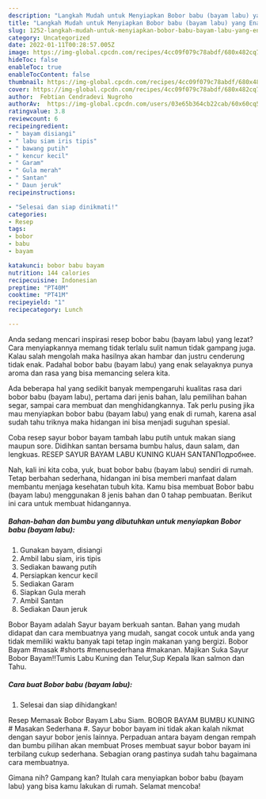 ```yaml
---
description: "Langkah Mudah untuk Menyiapkan Bobor babu (bayam labu) yang Enak"
title: "Langkah Mudah untuk Menyiapkan Bobor babu (bayam labu) yang Enak"
slug: 1252-langkah-mudah-untuk-menyiapkan-bobor-babu-bayam-labu-yang-enak
category: Uncategorized
date: 2022-01-11T00:28:57.005Z
image: https://img-global.cpcdn.com/recipes/4cc09f079c78abdf/680x482cq70/bobor-babu-bayam-labu-foto-resep-utama.jpg
hideToc: false
enableToc: true
enableTocContent: false
thumbnail: https://img-global.cpcdn.com/recipes/4cc09f079c78abdf/680x482cq70/bobor-babu-bayam-labu-foto-resep-utama.jpg
cover: https://img-global.cpcdn.com/recipes/4cc09f079c78abdf/680x482cq70/bobor-babu-bayam-labu-foto-resep-utama.jpg
author:  Febtian Cendradevi Nugroho
authorAv:  https://img-global.cpcdn.com/users/03e65b364cb22cab/60x60cq50/avatar.jpg
ratingvalue: 3.8
reviewcount: 6
recipeingredient:
- " bayam disiangi"
- " labu siam iris tipis"
- " bawang putih"
- " kencur kecil"
- " Garam"
- " Gula merah"
- " Santan"
- " Daun jeruk"
recipeinstructions:

- "Selesai dan siap dinikmati!"
categories:
- Resep
tags:
- bobor
- babu
- bayam

katakunci: bobor babu bayam 
nutrition: 144 calories
recipecuisine: Indonesian
preptime: "PT40M"
cooktime: "PT41M"
recipeyield: "1"
recipecategory: Lunch

---
```



Anda sedang mencari inspirasi resep bobor babu (bayam labu) yang lezat? Cara menyiapkannya memang tidak terlalu sulit namun tidak gampang juga. Kalau salah mengolah maka hasilnya akan hambar dan justru cenderung tidak enak. Padahal bobor babu (bayam labu) yang enak selayaknya punya aroma dan rasa yang bisa memancing selera kita.


Ada beberapa hal yang sedikit banyak mempengaruhi kualitas rasa dari bobor babu (bayam labu), pertama dari jenis bahan, lalu pemilihan bahan segar, sampai cara membuat dan menghidangkannya. Tak perlu pusing jika mau menyiapkan bobor babu (bayam labu) yang enak di rumah, karena asal sudah tahu triknya maka hidangan ini bisa menjadi suguhan spesial.

Coba resep sayur bobor bayam tambah labu putih untuk makan siang maupun sore. Didihkan santan bersama bumbu halus, daun salam, dan lengkuas. RESEP SAYUR BAYAM LABU KUNING KUAH SANTANПодробнее.


Nah, kali ini kita coba, yuk, buat bobor babu (bayam labu) sendiri di rumah. Tetap berbahan sederhana, hidangan ini bisa memberi manfaat dalam membantu menjaga kesehatan tubuh kita. Kamu bisa membuat Bobor babu (bayam labu) menggunakan 8 jenis bahan dan 0 tahap pembuatan. Berikut ini cara untuk membuat hidangannya.

<!--inarticleads1-->

##### Bahan-bahan dan bumbu yang dibutuhkan untuk menyiapkan Bobor babu (bayam labu):

1. Gunakan  bayam, disiangi
1. Ambil  labu siam, iris tipis
1. Sediakan  bawang putih
1. Persiapkan  kencur kecil
1. Sediakan  Garam
1. Siapkan  Gula merah
1. Ambil  Santan
1. Sediakan  Daun jeruk


Bobor Bayam adalah Sayur bayam berkuah santan. Bahan yang mudah didapat dan cara membuatnya yang mudah, sangat cocok untuk anda yang tidak memiliki waktu banyak tapi tetap ingin makanan yang bergizi. Bobor Bayam #masak #shorts #menusederhana #makanan. Majikan Suka Sayur Bobor Bayam‼Tumis Labu Kuning dan Telur,Sup Kepala Ikan salmon dan Tahu. 

<!--inarticleads2-->

##### Cara buat Bobor babu (bayam labu):


1. Selesai dan siap dihidangkan!

Resep Memasak Bobor Bayam Labu Siam. BOBOR BAYAM BUMBU KUNING # Masakan Sederhana #. Sayur bobor bayam ini tidak akan kalah nikmat dengan sayur bobor jenis lainnya. Perpaduan antara bayam dengan rempah dan bumbu pilihan akan membuat Proses membuat sayur bobor bayam ini terbilang cukup sederhana. Sebagian orang pastinya sudah tahu bagaimana cara membuatnya. 

Gimana nih? Gampang kan? Itulah cara menyiapkan bobor babu (bayam labu) yang bisa kamu lakukan di rumah. Selamat mencoba!

